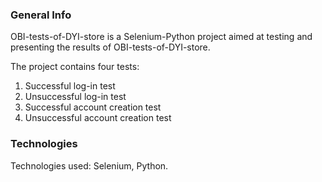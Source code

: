 ### General Info 
OBI-tests-of-DYI-store is a Selenium-Python project aimed at testing and presenting the results of OBI-tests-of-DYI-store. 

The project contains four tests: 
1) Successful log-in test 
2) Unsuccessful log-in test 
3) Successful account creation test 
4) Unsuccessful account creation test

### Technologies
Technologies used: Selenium, Python.
